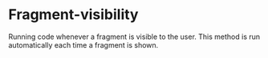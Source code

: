 Fragment-visibility
===================

Running code whenever a fragment is visible to the user. This method is run automatically each time a fragment is shown. 
